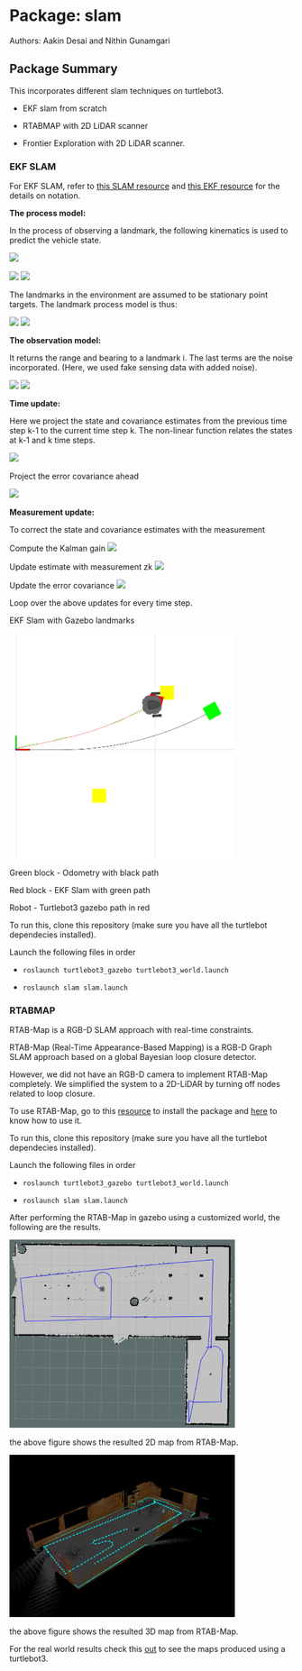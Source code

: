 # Package: slam

Authors: Aakin Desai and Nithin Gunamgari

## Package Summary

This incorporates different slam techniques on turtlebot3.

* EKF slam from scratch

* RTABMAP with 2D LiDAR scanner

* Frontier Exploration with 2D LiDAR scanner.

### EKF SLAM

For EKF SLAM, refer to [this SLAM resource](https://ieeexplore.ieee.org/document/938381) and [this EKF resource](https://www.cs.unc.edu/~welch/media/pdf/kalman_intro.pdf) for the details on notation.

**The process model:**

In the process of observing a landmark, the following kinematics is used to predict the vehicle state.

<img src="https://render.githubusercontent.com/render/math?math=\dot{x} = Vcos(\phi), \dot{y} = Vsin(\phi), \dot{\phi} = \frac{Vtan(\gamma)}{L}">

<img src="https://render.githubusercontent.com/render/math?math=\left[\begin{array}{c} x(k%2B1) \\ y(k%2B1) \\ \phi(k%2B1) \end{array} \right]=">  <img src="https://render.githubusercontent.com/render/math?math=\left[\begin{array}{c} x(k)%2B \Delta TV(k)cos(\phi) \\ y(k)%2B \Delta TV(k)sin(\phi) \\ \phi(k)%2B \frac{\Delta TV(k)tan(\gamma)}{L} \end{array} \right]">

The landmarks in the environment are assumed to be stationary point targets. The landmark process model is
thus:

<img src="https://render.githubusercontent.com/render/math?math=\left[\begin{array}{c} x_i(k%2B1) \\ y_i(k%2B1)\end{array} \right]="> <img src="https://render.githubusercontent.com/render/math?math=\left[\begin{array}{c} x_i(k) \\ y_i(k)\end{array} \right]">

**The observation model:**

It returns the range and bearing to a landmark i. The last terms are the noise incorporated. (Here, we used fake sensing data with added noise). 

<img src="https://render.githubusercontent.com/render/math?math=r_i(k) = \sqrt{(x_i - x_r(k))^2 %2B (y_i - y_r(k))^2} %2B w_r(k)">

<img src="https://render.githubusercontent.com/render/math?math=\theta_i(k) = arctan(\frac{y_i - y_r(k)}{x_i - x_r(k)}) - \phi(k) %2B w_\theta(k)">

**Time update:**

Here we project the state and covariance estimates from the previous time step k-1 to the current time step k. The non-linear function relates the states at k-1 and k time steps.

<img src="https://render.githubusercontent.com/render/math?math=\hat{x_k^-} = f(\hat{x_{k-1}^-},u_k-1,0)">

Project the error covariance ahead

<img src="https://render.githubusercontent.com/render/math?math=P_k^- = A_k P_{k-1} A_k^T %2B W_k Q_{k-1} W_k^T">

**Measurement update:**

To correct the state and covariance estimates with the measurement

Compute the Kalman gain
<img src="https://render.githubusercontent.com/render/math?math=K_k = P_k^- H_k^T (H_k P_k^- H_k^T %2B V_k R_k V_k^T)^{-1}">

Update estimate with measurement zk
<img src="https://render.githubusercontent.com/render/math?math=\hat{x_k} = \hat{x_h^-} %2B K_k(z_k - h(\hat{x_k^-},0))">

Update the error covariance
<img src="https://render.githubusercontent.com/render/math?math=P_k = (1 - K_k H_k)P_k^-">

Loop over the above updates for every time step.

EKF Slam with Gazebo landmarks


<img src="media/path.png" width="400">

Green block - Odometry with black path

Red block - EKF Slam with green path

Robot - Turtlebot3 gazebo path in red

To run this, clone this repository (make sure you have all the turtlebot dependecies installed). 

Launch the following files in order

- `roslaunch turtlebot3_gazebo turtlebot3_world.launch`

- `roslaunch slam slam.launch`

### RTABMAP 

RTAB-Map is a RGB-D SLAM approach with real-time constraints.

RTAB-Map (Real-Time Appearance-Based Mapping) is a RGB-D Graph SLAM approach based on a global Bayesian loop closure detector.

However, we did not have an RGB-D camera to implement RTAB-Map completely. We simplified the system to a 2D-LiDAR by turning off nodes related to loop closure.

To use RTAB-Map, go to this [resource](http://wiki.ros.org/rtabmap) to install the package and [here](http://wiki.ros.org/rtabmap_ros) to know how to use it.

To run this, clone this repository (make sure you have all the turtlebot dependecies installed). 

Launch the following files in order

- `roslaunch turtlebot3_gazebo turtlebot3_world.launch`

- `roslaunch slam slam.launch`


After performing the RTAB-Map in gazebo using a customized world, the following are the results.

<img src="media/Rtabmap 2D.png" width="400">

the above figure shows the resulted 2D map from RTAB-Map.

<img src="media/3D map.png" width="400">

the above  figure shows the resulted 3D map from RTAB-Map.

For the real world results check this [out](https://github.com/AakinDesai/ME-499/tree/master/slam/include/maps) to see the maps produced using a turtlebot3.
